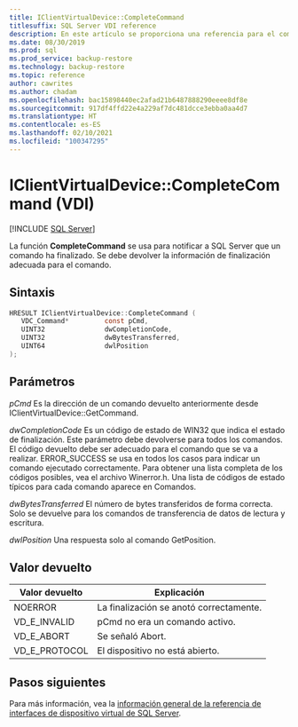 ```yaml
---
title: IClientVirtualDevice::CompleteCommand
titlesuffix: SQL Server VDI reference
description: En este artículo se proporciona una referencia para el comando IClientVirtualDevice::CompleteCommand.
ms.date: 08/30/2019
ms.prod: sql
ms.prod_service: backup-restore
ms.technology: backup-restore
ms.topic: reference
author: cawrites
ms.author: chadam
ms.openlocfilehash: bac15898440ec2afad21b6487888290eeee8df8e
ms.sourcegitcommit: 917df4ffd22e4a229af7dc481dcce3ebba0aa4d7
ms.translationtype: HT
ms.contentlocale: es-ES
ms.lasthandoff: 02/10/2021
ms.locfileid: "100347295"
---
```

# <a name="iclientvirtualdevicecompletecommand-vdi"></a>IClientVirtualDevice::CompleteCommand (VDI)

[!INCLUDE [SQL Server](../../../includes/applies-to-version/sqlserver.md)]

La función **CompleteCommand** se usa para notificar a SQL Server que un comando ha finalizado. Se debe devolver la información de finalización adecuada para el comando.

## <a name="syntax"></a>Sintaxis

```c
HRESULT IClientVirtualDevice::CompleteCommand (
   VDC_Command*         const pCmd,
   UINT32               dwCompletionCode,
   UINT32               dwBytesTransferred,
   UINT64               dwlPosition
);
```

## <a name="parameters"></a>Parámetros

*pCmd* Es la dirección de un comando devuelto anteriormente desde IClientVirtualDevice::GetCommand.

*dwCompletionCode* Es un código de estado de WIN32 que indica el estado de finalización. Este parámetro debe devolverse para todos los comandos. El código devuelto debe ser adecuado para el comando que se va a realizar. ERROR_SUCCESS se usa en todos los casos para indicar un comando ejecutado correctamente. Para obtener una lista completa de los códigos posibles, vea el archivo Winerror.h. Una lista de códigos de estado típicos para cada comando aparece en Comandos.

*dwBytesTransferred* El número de bytes transferidos de forma correcta. Solo se devuelve para los comandos de transferencia de datos de lectura y escritura.

*dwlPosition* Una respuesta solo al comando GetPosition.

## <a name="return-value"></a>Valor devuelto

|Valor devuelto | Explicación |
|---|---|
| NOERROR | La finalización se anotó correctamente. |
| VD_E_INVALID | pCmd no era un comando activo. |
| VD_E_ABORT | Se señaló Abort. |
| VD_E_PROTOCOL | El dispositivo no está abierto. |

## <a name="next-steps"></a>Pasos siguientes

Para más información, vea la [información general de la referencia de interfaces de dispositivo virtual de SQL Server](reference-virtual-device-interface.md).
